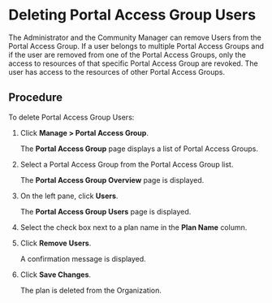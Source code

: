 ﻿---
sidebar_position: 3
---

# Deleting Portal Access Group Users

<head>
  <meta name="guidename" content="API Management"/>
  <meta name="context" content="GUID-4d1ba8f6-35d0-4e61-ab56-784c80d68071"/>
</head>

The Administrator and the Community Manager can remove Users from the Portal Access Group. If a user belongs to multiple Portal Access Groups and if the user are removed from one of the Portal Access Groups, only the access to resources of that specific Portal Access Group are revoked. The user has access to the resources of other Portal Access Groups. 

## Procedure

To delete Portal Access Group Users:

1. Click **Manage > Portal Access Group**. 

   The **Portal Access Group** page displays a list of Portal Access Groups. 

2. Select a Portal Access Group from the Portal Access Group list. 

   The **Portal Access Group Overview** page is displayed. 

3. On the left pane, click **Users**. 

   The **Portal Access Group Users** page is displayed. 

4. Select the check box next to a plan name in the **Plan Name** column. 

5. Click **Remove Users**. 

   A confirmation message is displayed.

6. Click **Save Changes**. 

   The plan is deleted from the Organization. 
